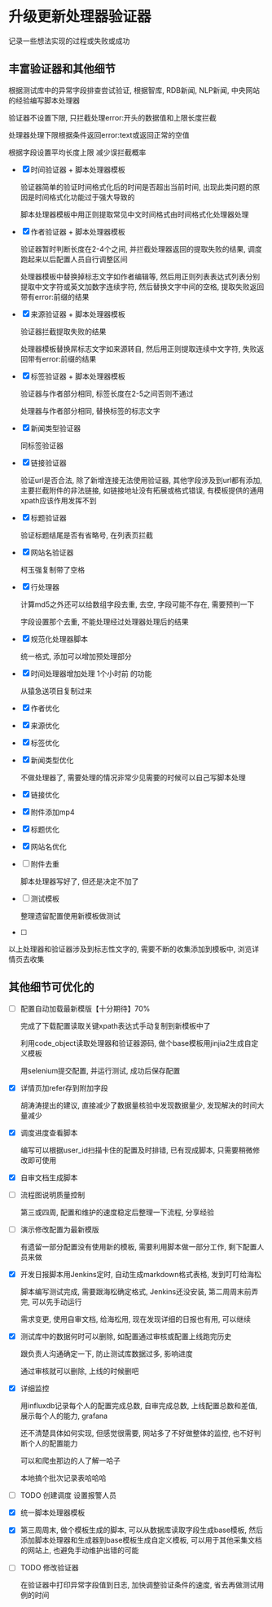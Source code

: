 # 升级更新处理器验证器

记录一些想法实现的过程或失败或成功

## 丰富验证器和其他细节

根据测试库中的异常字段排查尝试验证, 根据智库, RDB新闻, NLP新闻, 中央网站的经验编写脚本处理器

验证器不设置下限, 只拦截处理error:开头的数据值和上限长度拦截

处理器处理下限根据条件返回error:text或返回正常的空值

根据字段设置平均长度上限 减少误拦截概率

-   [x] 时间验证器 + 脚本处理器模板

    验证器简单的验证时间格式化后的时间是否超出当前时间, 出现此类问题的原因是时间格式化功能过于强大导致的

    脚本处理器模板中用正则提取常见中文时间格式由时间格式化处理器处理

-   [x] 作者验证器 + 脚本处理器模板

    验证器暂时判断长度在2-4个之间, 并拦截处理器返回的提取失败的结果, 调度跑起来以后配置人员自行调整区间

    处理器模板中替换掉标志文字如作者编辑等, 然后用正则列表表达式列表分别提取中文字符或英文加数字连续字符, 然后替换文字中间的空格, 提取失败返回带有error:前缀的结果

-   [x] 来源验证器 + 脚本处理器模板

    验证器拦截提取失败的结果

    处理器模板替换屌标志文字如来源转自, 然后用正则提取连续中文字符, 失败返回带有error:前缀的结果

-   [x] 标签验证器 + 脚本处理器模板

    验证器与作者部分相同, 标签长度在2-5之间否则不通过

    处理器与作者部分相同, 替换标签的标志文字

-   [x] 新闻类型验证器

    同标签验证器

-   [x] 链接验证器

    验证url是否合法, 除了新增连接无法使用验证器, 其他字段涉及到url都有添加, 主要拦截附件的非法链接, 如链接地址没有拓展或格式错误, 有模板提供的通用xpath应该作用发挥不到

-   [x] 标题验证器

    验证标题结尾是否有省略号, 在列表页拦截

-   [x] 网站名验证器

    柯玉强复制带了空格

-   [x] 行处理器

    计算md5之外还可以给数组字段去重, 去空, 字段可能不存在, 需要预判一下

    字段设置那个去重, 不能处理经过处理器处理后的结果
    
-   [x] 规范化处理器脚本

    统一格式, 添加可以增加预处理部分
    
-   [x] 时间处理器增加处理 1个小时前 的功能

    从猿急送项目复制过来

-   [x] 作者优化

-   [x] 来源优化

-   [x] 标签优化

-   [x] 新闻类型优化

    不做处理器了, 需要处理的情况非常少见需要的时候可以自己写脚本处理

-   [x] 链接优化

-   [x] 附件添加mp4

-   [x] 标题优化

-   [x] 网站名优化

-   [ ] 附件去重

    脚本处理器写好了, 但还是决定不加了

-   [ ] 测试模板

    整理遗留配置使用新模板做测试

-   [ ] 

以上处理器和验证器涉及到标志性文字的, 需要不断的收集添加到模板中, 浏览详情页去收集



## 其他细节可优化的

-   [ ] 配置自动加载最新模版【十分期待】70% 

    完成了下载配置读取关键xpath表达式手动复制到新模板中了

    利用code_object读取处理器和验证器源码, 做个base模板用jinjia2生成自定义模板

    用selenium提交配置, 并运行测试, 成功后保存配置

-   [x] 详情页加refer存到附加字段

    胡涛涛提出的建议, 直接减少了数据量核验中发现数据量少, 发现解决的时间大量减少

-   [x] 调度进度查看脚本

    编写可以根据user_id扫描卡住的配置及时排错, 已有现成脚本, 只需要稍微修改即可使用

-   [x] 自审文档生成脚本

-   [ ] 流程图说明质量控制

    第三或四周, 配置和维护的速度稳定后整理一下流程, 分享经验

-   [ ] 演示修改配置为最新模版

    有遗留一部分配置没有使用新的模板, 需要利用脚本做一部分工作, 剩下配置人员来做

-   [x] 开发日报脚本用Jenkins定时, 自动生成markdown格式表格, 发到叮叮给海松

    脚本编写测试完成, 需要跟海松确定格式, Jenkins还没安装, 第二周周末前弄完, 可以先手动运行

    需求变更, 使用自审文档, 给海松用, 现在发现详细的日报也有用, 可以继续

-   [x] 测试库中的数据何时可以删除, 如配置通过审核或配置上线跑完历史

    跟负责人沟通确定一下, 防止测试库数据过多, 影响进度

    通过审核就可以删除, 上线的时候删吧

-   [x] 详细监控

    用influxdb记录每个人的配置完成总数, 自审完成总数, 上线配置总数和差值, 展示每个人的能力, grafana

    还不清楚具体如何实现, 但感觉很需要, 网站多了不好做整体的监控, 也不好判断个人的配置能力

    可以和爬虫那边的人了解一哈子

    本地搞个批次记录表哈哈哈

-   [ ] TODO 创建调度 设置报警人员

-   [x] 统一脚本处理器模板

-   [x] 第三周周末, 做个模板生成的脚本, 可以从数据库读取字段生成base模板, 然后添加脚本处理器和生成器到base模板生成自定义模板, 可以用于其他采集文档的网站上, 也避免手动维护出错的可能

-   [ ] TODO 修改验证器

    在验证器中打印异常字段值到日志, 加快调整验证条件的速度, 省去再做测试用例的时间


